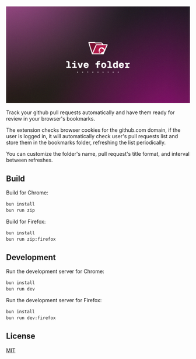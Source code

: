 ![live-folder](.github/assets/LIVE_FOLDER_HEADER.png "live-folder")

Track your github pull requests automatically and have them ready for review in your browser's bookmarks.

The extension checks browser cookies for the github.com domain, if the user is logged in, it will automatically check user's pull requests list and store them in the bookmarks folder, refreshing the list periodically.

You can customize the folder's name, pull request's title format, and interval between refreshes.

## Build

Build for Chrome:
```bash
bun install
bun run zip
```

Build for Firefox:
```bash
bun install
bun run zip:firefox
```

## Development

Run the development server for Chrome:
```bash
bun install
bun run dev
```

Run the development server for Firefox:
```bash
bun install
bun run dev:firefox
```

## License

[MIT](https://github.com/s0rus/live-folder/blob/main/LICENSE)

